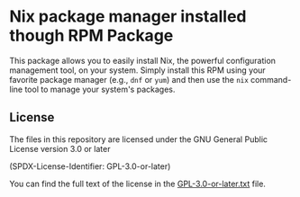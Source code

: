 # Nix package manager installed though RPM Package

This package allows you to easily install Nix, the powerful configuration management tool, on your system. Simply
install this RPM using your favorite package manager (e.g., `dnf` or `yum`) and then use the `nix` command-line
tool to manage your system's packages.

**License**
--------

The files in this repository are licensed under the GNU General Public License version 3.0 or later 

(SPDX-License-Identifier: GPL-3.0-or-later) 

You can find the full text of the license in the [GPL-3.0-or-later.txt](GPL-3.0-or-later.txt) file.
